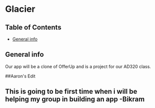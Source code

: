 # Glacier

## Table of Contents
* [General info](#general-info)

## General info
Our app will be a clone of OfferUp and is a project for our AD320 class. 

##Aaron's Edit

## This is going to be first time when i will be helping my group in building an app -Bikram
